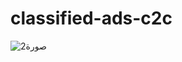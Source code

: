 # classified-ads-c2c

![صورة2](https://user-images.githubusercontent.com/70335592/145704639-0ddc4bf7-8974-4a71-ac07-209d3e5030e6.png)
